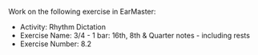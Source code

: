 Work on the following exercise in EarMaster:
- Activity: Rhythm Dictation
- Exercise Name: 3/4 - 1 bar: 16th, 8th & Quarter notes - including rests
- Exercise Number: 8.2
